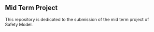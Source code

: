 ## Mid Term Project

This repository is dedicated to the submission of the mid term project of Safety Model.
